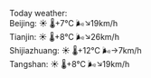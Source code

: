 Today weather:  
Beijing: ☀️   🌡️+7°C 🌬️↘19km/h  
Tianjin: ☀️   🌡️+8°C 🌬️↘26km/h  
Shijiazhuang: ☀️   🌡️+12°C 🌬️→7km/h  
Tangshan: ☀️   🌡️+8°C 🌬️↘19km/h  
